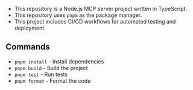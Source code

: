 - This repository is a Node.js MCP server project written in TypeScript.
- This repository uses `pnpm` as the package manager.
- This project includes CI/CD workflows for automated testing and deployment.

## Commands

- `pnpm install` - Install dependencies
- `pnpm build` - Build the project
- `pnpm test` - Run tests
- `pnpm format` - Format the code
